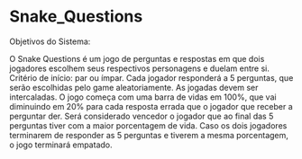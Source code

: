 # Snake_Questions

Objetivos do Sistema:

O Snake Questions é um jogo de perguntas e respostas em que dois jogadores escolhem seus respectivos personagens e duelam entre si.
Critério de início: par ou ímpar.
Cada jogador responderá a 5 perguntas, que serão escolhidas pelo game aleatoriamente.
As jogadas devem ser intercaladas.
O jogo começa com uma barra de vidas em 100%, que vai diminuindo em 20% para cada resposta errada que o jogador que receber a perguntar der.
Será considerado vencedor o jogador que ao final das 5 perguntas tiver com a maior porcentagem de vida. Caso os dois jogadores terminarem de responder as 5 perguntas e tiverem a mesma porcentagem, o jogo terminará empatado.
